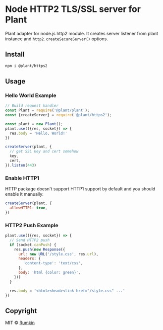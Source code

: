 # Node HTTP2 TLS/SSL server for Plant

Plant adapter for node.js http2 module. It creates server listener from plant
instance and `http2.createSecureServer()` options.

## Install

```bash
npm i @plant/https2
```

## Usage

### Hello World Example

```javascript
// Build request handler
const Plant = require('@plant/plant');
const {createServer} = require('@plant/https2');

const plant = new Plant();
plant.use(({res, socket}) => {
  res.body = 'Hello, World!'
})

createServer(plant, {
  // get SSL key and cert somehow
  key,
  cert,
}).listen(443)
```

### Enable HTTP1

HTTP package doesn't support HTTP1 support by default and you should enable it manually:

```javascript
createServer(plant, {
  allowHTTP1: true,
})
```

### HTTP2 Push Example

```javascript
plant.use(({res, socket}) => {
  // Send HTTP2 push
  if (socket.canPush) {
    res.push(new Response({
      url: new URL('/style.css', res.url),
      headers: {
        'content-type': 'text/css',
      },
      body: 'html {color: green}',
    }))
  }

  res.body = '<html><head><link href="/style.css" ...'
})
```

## Copyright

MIT &copy; [Rumkin](https://rumk.in)
